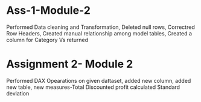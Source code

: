 # Ass-1-Module-2
Performed Data cleaning and Transformation, Deleted null rows, Correctred Row Headers, Created manual relationship among model tables, Created a column for Category Vs returned
# Assignment 2- Module 2
Performed DAX Opearations on given dattaset, added new column, added new table, new measures-Total Discounted profit calculated Standard deviation
